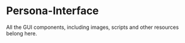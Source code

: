 # Persona-Interface
All the GUI components, including images, scripts and other resources belong here.
